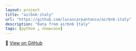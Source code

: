 ```yaml
---
layout: project
title: "airbnb-italy"
url: "https://github.com/lucascarpantonio/airbnb-italy"
description: "Data from airbnb Italy"
tags: [python , showcase]
---
```


🔗 [View on GitHub](https://github.com/lucascarpantonio/airbnb-italy)
